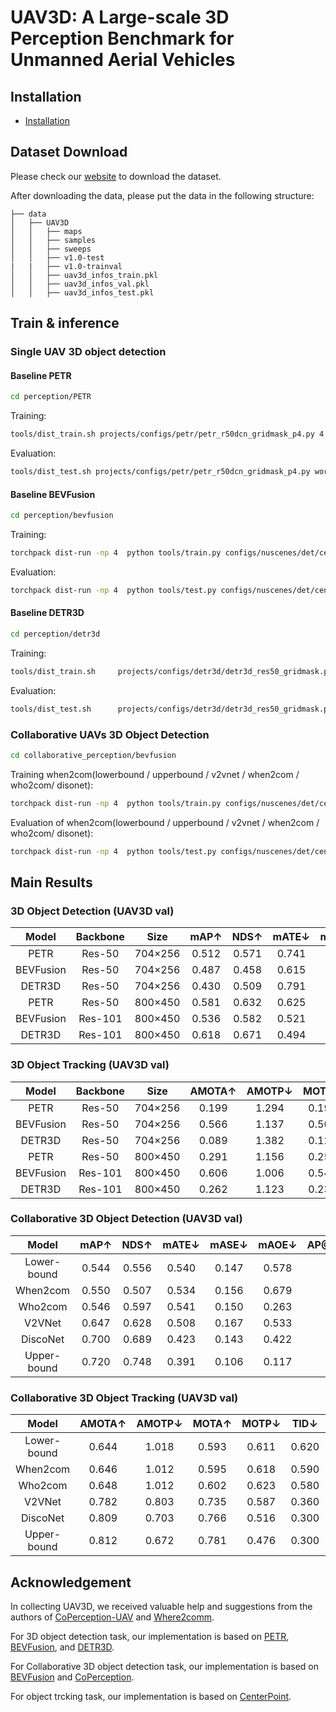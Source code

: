 # UAV3D: A Large-scale 3D Perception Benchmark for Unmanned Aerial Vehicles


## Installation
- [Installation](https://github.com/huiyegit/UAV3D/tree/main)

## Dataset Download
Please check our [website](https://github.com/huiyegit/UAV3D/tree/main) to download the dataset.

After downloading the data, please put the data in the following structure:
```shell
├── data
│   ├── UAV3D
│   │   ├── maps
│   │   ├── samples
│   │   ├── sweeps
│   │   ├── v1.0-test
|   |   ├── v1.0-trainval
│   │   ├── uav3d_infos_train.pkl
│   │   ├── uav3d_infos_val.pkl
│   │   ├── uav3d_infos_test.pkl
```
## Train & inference
### Single UAV 3D object detection
#### Baseline PETR
```bash
cd perception/PETR
```
Training:
```bash
tools/dist_train.sh projects/configs/petr/petr_r50dcn_gridmask_p4.py 4 --work-dir work_dirs/petr_r50dcn_gridmask_p4/
```
Evaluation:
```bash
tools/dist_test.sh projects/configs/petr/petr_r50dcn_gridmask_p4.py work_dirs/petr_r50dcn_gridmask_p4/latest.pth 8 --eval bbox
```
#### Baseline BEVFusion
```bash
cd perception/bevfusion
```
Training:
```bash
torchpack dist-run -np 4  python tools/train.py configs/nuscenes/det/centerhead/lssfpn/camera/256x704/resnet/default.yaml    --run-dir runs/resnet50
```
Evaluation:
```bash
torchpack dist-run -np 4  python tools/test.py configs/nuscenes/det/centerhead/lssfpn/camera/256x704/resnet/default.yaml   runs/resnet50/epoch_24.pth   --eval bbox
```
#### Baseline DETR3D
```bash
cd perception/detr3d
```
Training:
```bash
tools/dist_train.sh     projects/configs/detr3d/detr3d_res50_gridmask.py   4  --work-dir      work_dirs/detr3d_res50_gridmask/
```
Evaluation:
```bash
tools/dist_test.sh      projects/configs/detr3d/detr3d_res50_gridmask.py     work_dirs/detr3d_res50_gridmask/epoch_24.pth  4  --eval bbox
```
### Collaborative UAVs 3D Object Detection
```bash
cd collaborative_perception/bevfusion
```
Training when2com(lowerbound / upperbound / v2vnet / when2com / who2com/ disonet):
```bash
torchpack dist-run -np 4  python tools/train.py configs/nuscenes/det/centerhead/lssfpn/camera/256x704/swint/when2com/default.yaml --model.encoders.camera.backbone.init_cfg.checkpoint pretrained/swint-nuimages-pretrained.pth    --run-dir runs/when2com
```
Evaluation of when2com(lowerbound / upperbound / v2vnet / when2com / who2com/ disonet):
```bash
torchpack dist-run -np 4  python tools/test.py configs/nuscenes/det/centerhead/lssfpn/camera/256x704/swint/when2com/default.yaml    runs/when2com/epoch_24.pth   --eval bbox
```
## Main Results
### 3D Object Detection (UAV3D val)


|  Model  | Backbone | Size  | mAP↑  | NDS↑  | mATE↓  | mASE↓  | mAOE↓  | Checkpoint  | Log  |
| :--: | :-------: | :--: | :--: | :--: | :--: | :--: | :--: | :--: | :--: |
| PETR | Res-50 | 704×256 |0.512|0.571|0.741|0.173|0.072| [link](https://drive.google.com/file/d/1pDLgIS-6OA6Si4yGImn8OJegF2AbNgxh/view?usp=share_link) |  [link](https://drive.google.com/file/d/1fmmWvvrl6hwi1W2me5__oVha0zYqYlvS/view?usp=share_link)  |  
|BEVFusion|Res-50|704×256 |0.487|0.458|0.615|0.152|1.000| [link](https://github.com/huiyegit/UAV3D/tree/main) |  [link](https://github.com/huiyegit/UAV3D/tree/main)  |     
|DETR3D| Res-50 | 704×256 |0.430|0.509|0.791|0.187|0.100| [link](https://drive.google.com/file/d/1DpLlBF_TGyx8_y7l2l6t3s7QUup_zTMi/view?usp=sharing) |  [link](https://drive.google.com/drive/folders/1gvbeJjchTxBlpJpLZN16S5q-L1SAN-id)  |   
| PETR | Res-50 | 800×450 |0.581|0.632|0.625|0.160|0.064| [link](https://drive.google.com/file/d/1oEJHdoVcoGiIp50oRYzYo2JhbPgZ3KKJ/view?usp=share_link) |  [link](https://drive.google.com/file/d/1j3mfZsxnZ676bj_JqngRcgbMq9xqjWE5/view?usp=share_link)  |  
|BEVFusion|Res-101|800×450|0.536|0.582|0.521|0.154|0.343| [link](https://github.com/huiyegit/UAV3D/tree/main) |  [link](https://github.com/huiyegit/UAV3D/tree/main)  |      
|DETR3D| Res-101 | 800×450|0.618|0.671|0.494|0.158|0.070| [link](https://github.com/huiyegit/UAV3D/tree/main) |  [link](https://github.com/huiyegit/UAV3D/tree/main)  |  

### 3D Object Tracking (UAV3D val)


|  Model  | Backbone | Size  | AMOTA↑  | AMOTP↓  | MOTA↑  | MOTP↓  | TID↓  | LGD↓   | Checkpoint  |Log  |
| :--: | :-------: | :--: | :--: | :--: | :--: | :--: | :--: | :--: | :--: | :--: |
| PETR | Res-50 | 704×256 |0.199|1.294|0.195|0.794|1.280|2.970|[link](https://github.com/huiyegit/UAV3D/tree/main) |  [link](https://github.com/huiyegit/UAV3D/tree/main)  |
|BEVFusion|Res-50|704×256 |0.566|1.137|0.501|0.695|0.790|1.600|[link](https://github.com/huiyegit/UAV3D/tree/main) |  [link](https://github.com/huiyegit/UAV3D/tree/main)  |     
|DETR3D| Res-50 | 704×256 |0.089|1.382|0.121|0.800|1.540|3.530|[link](https://github.com/huiyegit/UAV3D/tree/main) |  [link](https://github.com/huiyegit/UAV3D/tree/main)  |    
| PETR | Res-50 | 800×450 |0.291|1.156|0.256|0.677|1.090|2.550|[link](https://github.com/huiyegit/UAV3D/tree/main) |  [link](https://github.com/huiyegit/UAV3D/tree/main)  |
|BEVFusion|Res-101|800×450|0.606|1.006|0.540|0.627|0.700|1.390|[link](https://github.com/huiyegit/UAV3D/tree/main) |  [link](https://github.com/huiyegit/UAV3D/tree/main)  |      
|DETR3D| Res-101 | 800×450|0.262|1.123|0.238|0.561|1.140|2.720|[link](https://github.com/huiyegit/UAV3D/tree/main) |  [link](https://github.com/huiyegit/UAV3D/tree/main)  |

### Collaborative 3D Object Detection (UAV3D val)


|  Model  | mAP↑  | NDS↑  | mATE↓  | mASE↓  | mAOE↓  |  AP@IoU=0.5↑  | AP@IoU=0.7↑  |Checkpoint  | Log  |
| :--: | :-------: | :--: | :--: | :--: | :--: | :--: | :--: | :--: | :--: |
|Lower-bound |0.544|0.556|0.540|0.147|0.578|0.457|0.140|[link](https://github.com/huiyegit/UAV3D/tree/main) |  [link](https://github.com/huiyegit/UAV3D/tree/main)  |
|When2com|    0.550|0.507|0.534|0.156|0.679|0.461|0.166|[link](https://github.com/huiyegit/UAV3D/tree/main) |  [link](https://github.com/huiyegit/UAV3D/tree/main)  |
|Who2com|     0.546|0.597|0.541|0.150|0.263|0.453|0.141|[link](https://github.com/huiyegit/UAV3D/tree/main) |  [link](https://github.com/huiyegit/UAV3D/tree/main)  |
|V2VNet|      0.647|0.628|0.508|0.167|0.533|0.545|0.141|[link](https://github.com/huiyegit/UAV3D/tree/main) |  [link](https://github.com/huiyegit/UAV3D/tree/main)  |
|DiscoNet|    0.700|0.689|0.423|0.143|0.422|0.649|0.247|[link](https://github.com/huiyegit/UAV3D/tree/main) |  [link](https://github.com/huiyegit/UAV3D/tree/main)  |
|Upper-bound| 0.720|0.748|0.391|0.106|0.117|0.673|0.316|[link](https://github.com/huiyegit/UAV3D/tree/main) |  [link](https://github.com/huiyegit/UAV3D/tree/main)  |


### Collaborative 3D Object Tracking (UAV3D val)
|  Model  | AMOTA↑  | AMOTP↓  | MOTA↑  | MOTP↓  |  TID↓  |  LGD↓  |Checkpoint  | Log  |  
| :--: | :-------: | :--: | :--: | :--: | :--: | :--: | :--: | :--:  |
|Lower-bound| 0.644|1.018|0.593|0.611|0.620|1.280|[link](https://github.com/huiyegit/UAV3D/tree/main) |  [link](https://github.com/huiyegit/UAV3D/tree/main)  |
|When2com|    0.646|1.012|0.595|0.618|0.590|1.200|[link](https://github.com/huiyegit/UAV3D/tree/main) |  [link](https://github.com/huiyegit/UAV3D/tree/main)  |
|Who2com|     0.648|1.012|0.602|0.623|0.580|1.200|[link](https://github.com/huiyegit/UAV3D/tree/main) |  [link](https://github.com/huiyegit/UAV3D/tree/main)  |
|V2VNet|      0.782|0.803|0.735|0.587|0.360|0.710|[link](https://github.com/huiyegit/UAV3D/tree/main) |  [link](https://github.com/huiyegit/UAV3D/tree/main)  |
|DiscoNet|    0.809|0.703|0.766|0.516|0.300|0.590|[link](https://github.com/huiyegit/UAV3D/tree/main) |  [link](https://github.com/huiyegit/UAV3D/tree/main)  |
|Upper-bound| 0.812|0.672|0.781|0.476|0.300|0.570|[link](https://github.com/huiyegit/UAV3D/tree/main) |  [link](https://github.com/huiyegit/UAV3D/tree/main)  |

## Acknowledgement
In collecting UAV3D, we received valuable help and suggestions from the authors of [CoPerception-UAV](https://siheng-chen.github.io/dataset/coperception-uav/) and [Where2comm](https://arxiv.org/abs/2209.12836).

For 3D object detection task, our implementation is based on [PETR](https://github.com/megvii-research/PETR/tree/main), [BEVFusion](https://github.com/mit-han-lab/bevfusion), and [DETR3D](https://github.com/WangYueFt/detr3d).

For Collaborative 3D object detection task, our implementation is based on [BEVFusion](https://github.com/mit-han-lab/bevfusion) and [CoPerception](https://github.com/coperception/coperception?tab=readme-ov-file).

For object trcking task, our implementation is based on [CenterPoint](https://github.com/tianweiy/CenterPoint).
